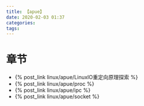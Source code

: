```yaml
---
title: 【apue】
date: 2020-02-03 01:37
categories: 
tags: 
---
```

# 章节
- {% post_link linux/apue/LinuxIO重定向原理探索 %}
- {% post_link linux/apue/proc %}
- {% post_link linux/apue/ipc %}
- {% post_link linux/apue/socket %}

